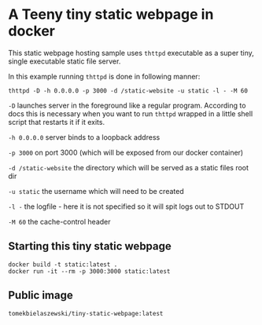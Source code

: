 # A Teeny tiny static webpage in docker

This static webpage hosting sample uses `thttpd` executable as a super tiny, single executable static 
file server.

In this example running `thttpd` is done in following manner:

`thttpd -D -h 0.0.0.0 -p 3000 -d /static-website -u static -l - -M 60`

`-D` launches server in the foreground like a regular program. According to docs this is necessary 
when you want to run `thttpd` wrapped in a little shell script that restarts it if it exits.

`-h 0.0.0.0` server binds to a loopback address

`-p 3000` on port 3000 (which will be exposed from our docker container)

`-d /static-website` the directory which will be served as a static files root dir

`-u static` the username which will need to be created

`-l -` the logfile - here it is not specified so it will spit logs out to STDOUT

`-M 60` the cache-control header

## Starting this tiny static webpage

```shell
docker build -t static:latest .
docker run -it --rm -p 3000:3000 static:latest
```

## Public image

`tomekbielaszewski/tiny-static-webpage:latest`